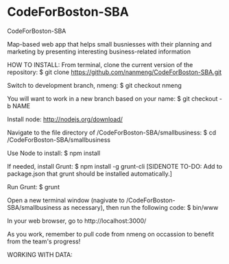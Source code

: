 CodeForBoston-SBA
=================

CodeForBoston-SBA


Map-based web app that helps small busniesses with their planning and marketing by presenting interesting business-related information

HOW TO INSTALL:
From terminal, clone the current version of the repository:
$ git clone https://github.com/nanmeng/CodeForBoston-SBA.git

Switch to development branch, nmeng:
$ git checkout nmeng

You will want to work in a new branch based on your name:
$ git checkout -b NAME

Install node:
http://nodejs.org/download/

Navigate to the file directory of /CodeForBoston-SBA/smallbusiness:
$ cd /CodeForBoston-SBA/smallbusiness

Use Node to install:
$ npm install

If needed, install Grunt:
$ npm install -g grunt-cli
[SIDENOTE TO-DO: Add to package.json that grunt should be installed automatically.]

Run Grunt:
$ grunt

Open a new terminal window (nagivate to /CodeForBoston-SBA/smallbusiness as necessary), then run the following code:
$ bin/www

In your web browser, go to http://localhost:3000/

As you work, remember to pull code from nmeng on occassion to benefit from the team's progress!

WORKING WITH DATA:
